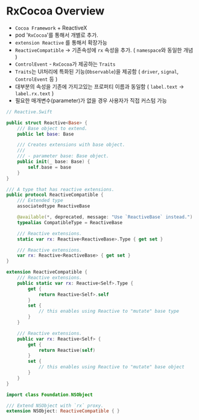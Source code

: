 # RxCocoa Overview

- `Cocoa Framework` + ReactiveX
- pod '`RxCocoa`'를 통해서 개별로 추가.
- `extension Reactive` 를 통해서 확장가능
- `ReactiveCompatible` → 기존속성에 `rx` 속성을 추가. ( `namespace`와 동일한 개념 )
- `ControlEvent` - `RxCocoa`가 제공하는 `Traits`
- `Traits`는 UI처리에 특화된 기능(`Observable`)을 제공함 ( `driver`, `signal`, `ControlEvent` 등 )
- 대부분의 속성을 기존에 가지고있는 프로퍼티 이름과 동일함 ( `label.text` → `label.rx.text` )
- 필요한 매개변수(parameter)가 없을 경우 사용자가 직접 커스텀 가능

```swift
// Reactive.Swift

public struct Reactive<Base> {
    /// Base object to extend.
    public let base: Base

    /// Creates extensions with base object.
    ///
    /// - parameter base: Base object.
    public init(_ base: Base) {
        self.base = base
    }
}

/// A type that has reactive extensions.
public protocol ReactiveCompatible {
    /// Extended type
    associatedtype ReactiveBase

    @available(*, deprecated, message: "Use `ReactiveBase` instead.")
    typealias CompatibleType = ReactiveBase

    /// Reactive extensions.
    static var rx: Reactive<ReactiveBase>.Type { get set }

    /// Reactive extensions.
    var rx: Reactive<ReactiveBase> { get set }
}

extension ReactiveCompatible {
    /// Reactive extensions.
    public static var rx: Reactive<Self>.Type {
        get {
            return Reactive<Self>.self
        }
        set {
            // this enables using Reactive to "mutate" base type
        }
    }

    /// Reactive extensions.
    public var rx: Reactive<Self> {
        get {
            return Reactive(self)
        }
        set {
            // this enables using Reactive to "mutate" base object
        }
    }
}

import class Foundation.NSObject

/// Extend NSObject with `rx` proxy.
extension NSObject: ReactiveCompatible { }
```